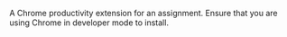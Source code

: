 A Chrome productivity extension for an assignment. Ensure that you are using Chrome in developer mode to install.
